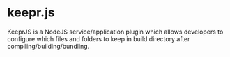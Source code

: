 # keepr.js

KeeprJS is a NodeJS service/application plugin which allows developers to configure which files and folders to keep in build directory after compiling/building/bundling.
